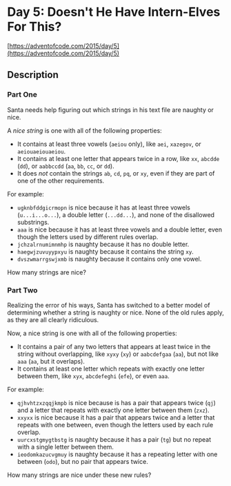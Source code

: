 # Day 5: Doesn't He Have Intern-Elves For This?

[https://adventofcode.com/2015/day/5](https://adventofcode.com/2015/day/5)

## Description

### Part One

Santa needs help figuring out which strings in his text file are naughty or
nice.

A _nice string_ is one with all of the following properties:

- It contains at least three vowels (`aeiou` only), like `aei`, `xazegov`, or
  `aeiouaeiouaeiou`.
- It contains at least one letter that appears twice in a row, like `xx`,
  `abcdde` (`dd`), or `aabbccdd` (`aa`, `bb`, `cc`, or `dd`).
- It does _not_ contain the strings `ab`, `cd`, `pq`, or `xy`, even if they are
  part of one of the other requirements.

For example:

- `ugknbfddgicrmopn` is nice because it has at least three vowels
  (`u...i...o...`), a double letter (`...dd...`), and none of the disallowed
  substrings.
- `aaa` is nice because it has at least three vowels and a double letter, even
  though the letters used by different rules overlap.
- `jchzalrnumimnmhp` is naughty because it has no double letter.
- `haegwjzuvuyypxyu` is naughty because it contains the string `xy`.
- `dvszwmarrgswjxmb` is naughty because it contains only one vowel.

How many strings are nice?

### Part Two

Realizing the error of his ways, Santa has switched to a better model of
determining whether a string is naughty or nice. None of the old rules apply, as
they are all clearly ridiculous.

Now, a nice string is one with all of the following properties:

- It contains a pair of any two letters that appears at least twice in the
  string without overlapping, like `xyxy` (`xy`) or `aabcdefgaa` (`aa`), but not
  like `aaa` (`aa`, but it overlaps).
- It contains at least one letter which repeats with exactly one letter between
  them, like `xyx`, `abcdefeghi` (`efe`), or even `aaa`.

For example:

- `qjhvhtzxzqqjkmpb` is nice because is has a pair that appears twice (`qj`) and
  a letter that repeats with exactly one letter between them (`zxz`).
- `xxyxx` is nice because it has a pair that appears twice and a letter that
  repeats with one between, even though the letters used by each rule overlap.
- `uurcxstgmygtbstg` is naughty because it has a pair (`tg`) but no repeat with
  a single letter between them.
- `ieodomkazucvgmuy` is naughty because it has a repeating letter with one
  between (`odo`), but no pair that appears twice.

How many strings are nice under these new rules?
